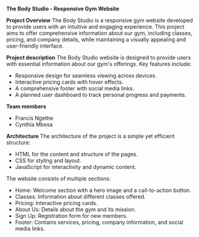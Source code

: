 **The Body Studio - Responsive Gym Website**

**Project Overview**
The Body Studio is a responsive gym website developed to provide users with an intuitive and engaging experience. This project aims to offer comprehensive information about our gym, including classes, pricing, and company details, while maintaining a visually appealing and user-friendly interface.

**Project description**
The Body Studio website is designed to provide users with essential information about our gym's offerings. Key features include:
  - Responsive design for seamless viewing across devices.
  - Interactive pricing cards with hover effects.
  - A comprehensive footer with social media links.
  - A planned user dashboard to track personal progress and payments.

**Team members**
- Francis Ngethe
- Cynthia Mbesa

**Architecture**
The architecture of the project is a simple yet efficient structure:
- HTML for the content and structure of the pages.
- CSS for styling and layout.
- JavaScript for interactivity and dynamic content.

The website consists of multiple sections:
- Home: Welcome section with a hero image and a call-to-action button.
- Classes: Information about different classes offered.
- Pricing: Interactive pricing cards.
- About Us: Details about the gym and its mission.
- Sign Up: Registration form for new members.
- Footer: Contains services, pricing, company information, and social media links.

  
